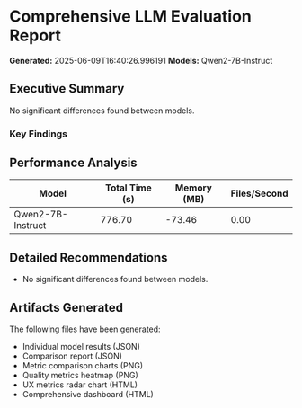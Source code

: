 # Comprehensive LLM Evaluation Report
**Generated:** 2025-06-09T16:40:26.996191
**Models:** Qwen2-7B-Instruct

## Executive Summary

No significant differences found between models.

### Key Findings


## Performance Analysis

| Model | Total Time (s) | Memory (MB) | Files/Second |
|-------|----------------|-------------|--------------|
| Qwen2-7B-Instruct | 776.70 | -73.46 | 0.00 |

## Detailed Recommendations

- No significant differences found between models.

## Artifacts Generated

The following files have been generated:
- Individual model results (JSON)
- Comparison report (JSON)
- Metric comparison charts (PNG)
- Quality metrics heatmap (PNG)
- UX metrics radar chart (HTML)
- Comprehensive dashboard (HTML)

